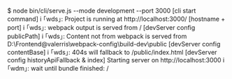 $ node bin/cli/serve.js --mode development --port 3000 [cli start command]
i ｢wds｣: Project is running at http://localhost:3000/ [hostname + port]
i ｢wds｣: webpack output is served from / [devServer config publicPath]
i ｢wds｣: Content not from webpack is served from D:\Frontend\@valerris\webpack-config\build-dev\public [devServer config contentBase]
i ｢wds｣: 404s will fallback to /public/index.html [devServer config historyApiFallback & index]
Starting server on http://localhost:3000
i ｢wdm｣: wait until bundle finished: /
